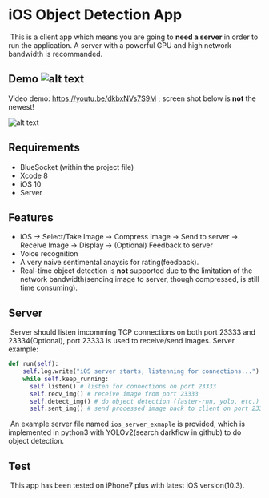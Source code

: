 # iOS Object Detection App

​	This is a client app which means you are going to **need a server** in order to run the application. A server with a powerful GPU and high network bandwidth is recommanded. 

## Demo   ![alt text](https://travis-ci.org/adamzjk/iOS-ObjectDetection.svg?branch=master)

 Video demo: https://youtu.be/dkbxNVs7S9M ; screen shot below is **not** the newest!

![alt text](http://wx3.sinaimg.cn/large/98d135cfly1ffql9xdjaqj21kw0xrnpj.jpg)

## Requirements 

- BlueSocket (within the project file)
- Xcode 8
- iOS 10
- Server

## Features

- iOS -> Select/Take Image -> Compress Image -> Send to server -> Receive Image -> Display -> (Optional) Feedback to server
- Voice recognition
- A very naive sentimental anaysis for rating(feedback).
- ​Real-time object detection is **not** supported due to the limitation of the network bandwidth(sending image to server, though compressed, is still time consuming).

## Server

​	Server should listen imcomming TCP connections on both port 23333 and 23334(Optional), port 23333 is used to receive/send images. Server example:

```python
def run(self):
    self.log.write("iOS server starts, listenning for connections...")
    while self.keep_running:
      self.listen() # listen for connections on port 23333
      self.recv_img() # receive image from port 23333
      self.detect_img() # do object detection (faster-rnn, yolo, etc.)
      self.sent_img() # send processed image back to client on port 23333
```

​	An example server file named ``ios_server_exmaple`` is provided, which is implemented in python3 with YOLOv2(search darkflow in github) to do object detection.

## Test

​	This app has been tested on iPhone7 plus with latest iOS version(10.3). 

